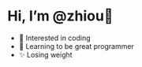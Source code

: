 # Hi, I’m @zhiou👋
- 👀 Interested in coding
- 🌱 Learning to be great programmer
- ✨ Losing weight


<!---
zhiou/zhiou is a ✨ special ✨ repository because its `README.md` (this file) appears on your GitHub profile.
You can click the Preview link to take a look at your changes.
--->
